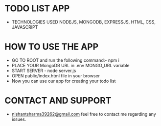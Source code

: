 # TODO LIST APP
- TECHNOLOGIES USED
NODEJS, MONGODB, EXPRESSJS, HTML, CSS, JAVASCRIPT

# HOW TO USE THE APP
- GO TO ROOT and run the following command:- npm i
- PLACE YOUR MongoDB URL in .env MONGO_URL variable
- START SERVER - node server.js
- OPEN public/index.html file in your browser
- Now you can use our app for creating your todo list

# CONTACT AND SUPPORT
- nishantsharma39262@gmail.com
feel free to contact me regarding any issues.
